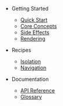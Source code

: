 - Getting Started
    - [Quick Start](/getting-started/quick-start)
    - [Core Concepts](/getting-started/core-concepts)
    - [Side Effects](/getting-started/side-effects)
    - [Rendering](/getting-started/rendering)

- Recipes
    - [Isolation](/recipes/isolation)
    - [Navigation](/recipes/navigation)
    
- Documentation 
    - [API Reference](/oolong/index)
    - [Glossary](/documentation/glossary)

